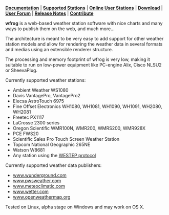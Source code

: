 [**Documentation**](https://github.com/jpuigsegur/wfrog/wiki/InstallationGuide) | [**Supported Stations**](https://github.com/jpuigsegur/wfrog/wiki/SupportedStations) | [**Online User Stations**](https://github.com/jpuigsegur/wfrog/wiki/SeeItInAction) | [**Download**](http://code.google.com/p/wfrog/downloads/list) | [**User Forum**](http://groups.google.com/group/wfrog-users) | [**Release Notes**](https://github.com/jpuigsegur/wfrog/wiki/ReleaseNotes) | [**Contribute**](https://github.com/jpuigsegur/wfrog/wiki/Contribute) 

**wfrog** is a web-based weather station software with nice charts and many ways to publish them on the web, and much more...

The architecture is meant to be very easy to add support for other weather station models and allow for rendering the weather data in several formats and medias using an extensible renderer structure.

The processing and memory footprint of wfrog is very low, making it suitable to run on low-power equipment like PC-engine Alix, Cisco NLSU2 or SheevaPlug.

Currently supported weather stations:
  * Ambient Weather WS1080
  * Davis VantagePro, VantagePro2
  * Elecsa AstroTouch 6975
  * Fine Offset Electronics WH1080, WH1081, WH1090, WH1091, WH2080, WH2081
  * Freetec PX1117
  * LaCrosse 2300 series
  * Oregon Scientific WMR100N, WMR200, WMRS200, WMR928X
  * PCE FWS20
  * Scientific Sales Pro Touch Screen Weather Station
  * Topcom National Geographic 265NE
  * Watson W8681
  * Any station using the [WESTEP protocol](WeatherStationEventProtocol.md)

Currently supported weather data publishers:
  * www.wunderground.com
  * www.pwsweather.com
  * www.meteoclimatic.com
  * www.wetter.com
  * www.openweathermap.org

Tested on Linux, alpha stage on Windows and may work on OS X.

